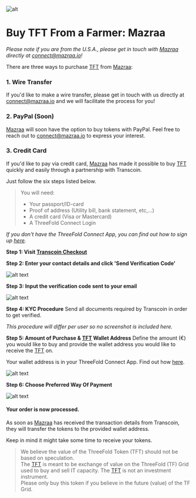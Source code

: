 ![alt](threefold__mazraa_logo.jpg  )

# Buy TFT From a Farmer: Mazraa 

*Please note if you are from the U.S.A., please get in touch with [Mazraa](threefold__mazraa) directly at connect@mazraa.io!*

There are three ways to purchase [TFT](threefold__threefold_token) from [Mazraa](threefold__mazraa):

### 1. Wire Transfer

 If you'd like to make a wire transfer, please get in touch with us directly at connect@mazraa.io and we will facilitate the process for you!

### 2. PayPal (Soon)
[Mazraa](threefold__mazraa) will soon have the option to buy tokens with PayPal. Feel free to reach out to connect@mazraa.io to express your interest.

### 3. Credit Card

If you'd like to pay via credit card, [Mazraa](threefold__mazraa) has made it possible to buy [TFT](threefold__threefold_token) quickly and easily through a partnership with Transcoin.

Just follow the six steps listed below.

>You will need:
>
>- Your passport/ID-card
>- Proof of address (Utility bill, bank statement, etc,...)
>- A credit card (Visa or Mastercard)
>- A ThreeFold Connect Login

_If you don't have the ThreeFold Connect App, you can find out how to sign up [here](threefold__threefold_connect.md)._

**Step 1: Visit [Transcoin Checkout](https://transcoin.me/site/token_pay?p_id=6943&lang=en&sign=282aaae9f5a38ba19ef1ec9dd5b89903)**

**Step 2: Enter your contact details and click 'Send Verification Code'**

![alt text](threefold__transcoin_contactdetails.png  )

**Step 3: Input the verification code sent to your email**

![alt text](threefold__transcoin_mail.png  )

**Step 4: KYC Procedure**
Send all documents required by Transcoin in order to get verified.

_This procedure will differ per user so no screenshot is included here._

**Step 5: Amount of Purchase & [TFT](threefold__threefold_token) Wallet Address**
Define the amount (€) you would like to buy and provide the wallet address you would like to receive the [TFT](threefold__threefold_token) on.

Your wallet address is in your ThreeFold Connect App. Find out how [here](threefold__threefold_connect.md).

![alt text](threefold__transcoin_amounts.png  )

**Step 6: Choose Preferred Way Of Payment**

![alt text](threefold__transcoin_psp.png  )

#### **Your order is now processed.**
As soon as [Mazraa](threefold__mazraa) has received the transaction details from Transcoin, they will transfer the tokens to the provided wallet address.

Keep in mind it might take some time to receive your tokens.

> We believe the value of the ThreeFold Token (TFT) should not be based on speculation. <BR>
> The [TFT](threefold__threefold_token) is meant to be exchange of value on the ThreeFold (TF) Grid <BR>
> used to buy and sell IT capacity. The [TFT](threefold__threefold_token) is not an investment instrument. <BR>
> Please only buy this token if you believe in the future (value) of the TF Grid.